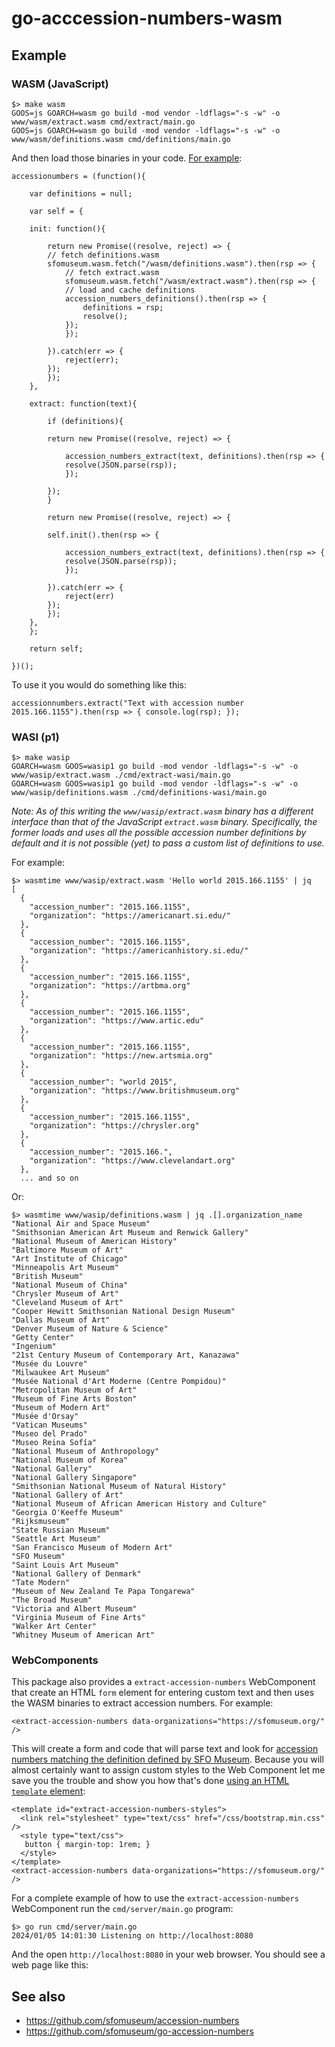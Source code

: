 # go-acccession-numbers-wasm

## Example

### WASM (JavaScript)

```
$> make wasm
GOOS=js GOARCH=wasm go build -mod vendor -ldflags="-s -w" -o www/wasm/extract.wasm cmd/extract/main.go
GOOS=js GOARCH=wasm go build -mod vendor -ldflags="-s -w" -o www/wasm/definitions.wasm cmd/definitions/main.go
```

And then load those binaries in your code. [For example](www/javascript/accessionnumbers.js):

```
accessionumbers = (function(){

    var definitions = null;
    
    var self = {

	init: function(){

	    return new Promise((resolve, reject) => {
		// fetch definitions.wasm
		sfomuseum.wasm.fetch("/wasm/definitions.wasm").then(rsp => {
		    // fetch extract.wasm
		    sfomuseum.wasm.fetch("/wasm/extract.wasm").then(rsp => {
			// load and cache definitions
			accession_numbers_definitions().then(rsp => {
			    definitions = rsp;
			    resolve();
			});
		    });
		    
		}).catch(err => {
		    reject(err);
		});
	    });
	},

	extract: function(text){

	    if (definitions){

		return new Promise((resolve, reject) => {
	
		    accession_numbers_extract(text, definitions).then(rsp => {
			resolve(JSON.parse(rsp));
		    });
		    
		});
	    }

	    return new Promise((resolve, reject) => {
		
		self.init().then(rsp => {
		    
		    accession_numbers_extract(text, definitions).then(rsp => {
			resolve(JSON.parse(rsp));
		    });
		    
		}).catch(err => {
		    reject(err)
		});
	    });
	},
    };

    return self;
    
})();
```

To use it you would do something like this:

```
accessionnumbers.extract("Text with accession number 2015.166.1155").then(rsp => { console.log(rsp); });
```

### WASI (p1)

```
$> make wasip
GOARCH=wasm GOOS=wasip1 go build -mod vendor -ldflags="-s -w" -o www/wasip/extract.wasm ./cmd/extract-wasi/main.go
GOARCH=wasm GOOS=wasip1 go build -mod vendor -ldflags="-s -w" -o www/wasip/definitions.wasm ./cmd/definitions-wasi/main.go
```

_Note: As of this writing the `www/wasip/extract.wasm` binary has a different interface than that of the JavaScript `extract.wasm` binary. Specifically, the former loads and uses all the possible accession number definitions by default and it is not possible (yet) to pass a custom list of definitions to use._

For example:

```
$> wasmtime www/wasip/extract.wasm 'Hello world 2015.166.1155' | jq
[
  {
    "accession_number": "2015.166.1155",
    "organization": "https://americanart.si.edu/"
  },
  {
    "accession_number": "2015.166.1155",
    "organization": "https://americanhistory.si.edu/"
  },
  {
    "accession_number": "2015.166.1155",
    "organization": "https://artbma.org"
  },
  {
    "accession_number": "2015.166.1155",
    "organization": "https://www.artic.edu"
  },
  {
    "accession_number": "2015.166.1155",
    "organization": "https://new.artsmia.org"
  },
  {
    "accession_number": "world 2015",
    "organization": "https://www.britishmuseum.org"
  },
  {
    "accession_number": "2015.166.1155",
    "organization": "https://chrysler.org"
  },
  {
    "accession_number": "2015.166.",
    "organization": "https://www.clevelandart.org"
  },
  ... and so on
```

Or:

```
$> wasmtime www/wasip/definitions.wasm | jq .[].organization_name
"National Air and Space Museum"
"Smithsonian American Art Museum and Renwick Gallery"
"National Museum of American History"
"Baltimore Museum of Art"
"Art Institute of Chicago"
"Minneapolis Art Museum"
"British Museum"
"National Museum of China"
"Chrysler Museum of Art"
"Cleveland Museum of Art"
"Cooper Hewitt Smithsonian National Design Museum"
"Dallas Museum of Art"
"Denver Museum of Nature & Science"
"Getty Center"
"Ingenium"
"21st Century Museum of Contemporary Art, Kanazawa"
"Musée du Louvre"
"Milwaukee Art Museum"
"Musée National d'Art Moderne (Centre Pompidou)"
"Metropolitan Museum of Art"
"Museum of Fine Arts Boston"
"Museum of Modern Art"
"Musée d'Orsay"
"Vatican Museums"
"Museo del Prado"
"Museo Reina Sofía"
"National Museum of Anthropology"
"National Museum of Korea"
"National Gallery"
"National Gallery Singapore"
"Smithsonian National Museum of Natural History"
"National Gallery of Art"
"National Museum of African American History and Culture"
"Georgia O'Keeffe Museum"
"Rijksmuseum"
"State Russian Museum"
"Seattle Art Museum"
"San Francisco Museum of Modern Art"
"SFO Museum"
"Saint Louis Art Museum"
"National Gallery of Denmark"
"Tate Modern"
"Museum of New Zealand Te Papa Tongarewa"
"The Broad Museum"
"Victoria and Albert Museum"
"Virginia Museum of Fine Arts"
"Walker Art Center"
"Whitney Museum of American Art"
```

### WebComponents

This package also provides a `extract-accession-numbers` WebComponent that create an HTML `form` element for entering custom text and then uses the WASM binaries to extract accession numbers. For example:

```
<extract-accession-numbers data-organizations="https://sfomuseum.org/" />
```

This will create a form and code that will parse text and look for [accession numbers matching the definition defined by SFO Museum](https://github.com/sfomuseum/accession-numbers/blob/main/data/sfomuseum.org.json). Because you will almost certainly want to assign custom styles to the Web Component let me save you the trouble and show you how that's done [using an HTML `template` element](https://developer.mozilla.org/en-US/docs/Web/API/Web_components/Using_templates_and_slots):

```
<template id="extract-accession-numbers-styles">
  <link rel="stylesheet" type="text/css" href="/css/bootstrap.min.css" />
  <style type="text/css">
   button { margin-top: 1rem; }
  </style>
</template>
<extract-accession-numbers data-organizations="https://sfomuseum.org/" />
```

For a complete example of how to use the `extract-accession-numbers` WebComponent run the `cmd/server/main.go` program:

```
$> go run cmd/server/main.go
2024/01/05 14:01:30 Listening on http://localhost:8080
```

And the open `http://localhost:8080` in your web browser. You should see a web page like this:

## See also

* https://github.com/sfomuseum/accession-numbers
* https://github.com/sfomuseum/go-accession-numbers